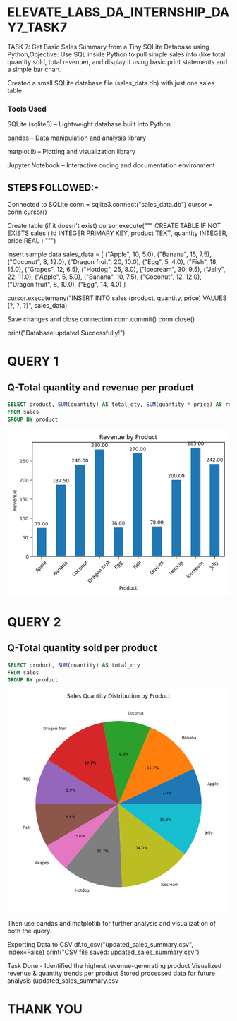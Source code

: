 # ELEVATE_LABS_DA_INTERNSHIP_DAY7_TASK7
TASK 7: Get Basic Sales Summary from a Tiny SQLite Database using Python,Objective: Use SQL inside Python to pull simple sales info (like total quantity sold, total revenue), and display it using basic print statements and a simple bar chart.

Created a small SQLite database file (sales_data.db) with just one sales table

### Tools Used
SQLite (sqlite3) – Lightweight database built into Python

pandas – Data manipulation and analysis library

matplotlib – Plotting and visualization library

Jupyter Notebook – Interactive coding and documentation environment

## STEPS FOLLOWED:-
Connected to SQLite
conn = sqlite3.connect("sales_data.db") cursor = conn.cursor()

Create table (if it doesn't exist)
cursor.execute(""" CREATE TABLE IF NOT EXISTS sales ( id INTEGER PRIMARY KEY, product TEXT, quantity INTEGER, price REAL ) """)

Insert sample data
sales_data = [ ("Apple", 10, 5.0), ("Banana", 15, 7.5), ("Coconut", 8, 12.0), ("Dragon fruit", 20, 10.0), ("Egg", 5, 4.0), ("Fish", 18, 15.0), ("Grapes", 12, 6.5), ("Hotdog", 25, 8.0), ("Icecream", 30, 9.5), ("Jelly", 22, 11.0), ("Apple", 5, 5.0), ("Banana", 10, 7.5), ("Coconut", 12, 12.0), ("Dragon fruit", 8, 10.0), ("Egg", 14, 4.0) ]

cursor.executemany("INSERT INTO sales (product, quantity, price) VALUES (?, ?, ?)", sales_data)

Save changes and close connection
conn.commit() conn.close()

print("Database updated Successfully!")

# QUERY 1
## Q-Total quantity and revenue per product
```sql
SELECT product, SUM(quantity) AS total_qty, SUM(quantity * price) AS revenue
FROM sales
GROUP BY product
```
![](https://github.com/Arijeet226/ELEVATE_LABS_DA_INTERNSHIP_DAY7_TASK7/blob/6f69658181160f8ae2f40896266659a535b824e9/revenue_by_product_barchart.png)
# QUERY 2
## Q-Total quantity sold per product
```sql
SELECT product, SUM(quantity) AS total_qty
FROM sales
GROUP BY product
```
![](https://github.com/Arijeet226/ELEVATE_LABS_DA_INTERNSHIP_DAY7_TASK7/blob/6f69658181160f8ae2f40896266659a535b824e9/sold_quantity_per_product_piechart.png)

Then use  pandas and matplotlib for further analysis and visualization of both the query.


Exporting Data to CSV
df.to_csv("updated_sales_summary.csv", index=False) print("CSV file saved: updated_sales_summary.csv")

Task Done:-
Identified the highest revenue-generating product 
Visualized revenue & quantity trends per product 
Stored processed data for future analysis (updated_sales_summary.csv


# THANK YOU
